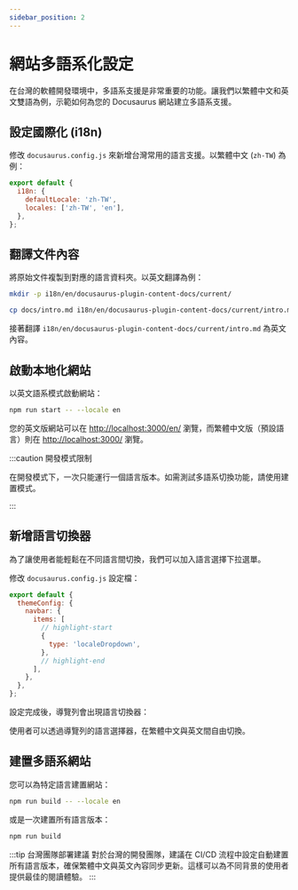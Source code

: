```yaml
---
sidebar_position: 2
---
```


# 網站多語系化設定

在台灣的軟體開發環境中，多語系支援是非常重要的功能。讓我們以繁體中文和英文雙語為例，示範如何為您的 Docusaurus 網站建立多語系支援。

## 設定國際化 (i18n)

修改 `docusaurus.config.js` 來新增台灣常用的語言支援。以繁體中文 (`zh-TW`) 為例：

```js title="docusaurus.config.js"
export default {
  i18n: {
    defaultLocale: 'zh-TW',
    locales: ['zh-TW', 'en'],
  },
};
```

## 翻譯文件內容

將原始文件複製到對應的語言資料夾。以英文翻譯為例：

```bash
mkdir -p i18n/en/docusaurus-plugin-content-docs/current/

cp docs/intro.md i18n/en/docusaurus-plugin-content-docs/current/intro.md
```

接著翻譯 `i18n/en/docusaurus-plugin-content-docs/current/intro.md` 為英文內容。

## 啟動本地化網站

以英文語系模式啟動網站：

```bash
npm run start -- --locale en
```

您的英文版網站可以在 [http://localhost:3000/en/](http://localhost:3000/en/) 瀏覽，而繁體中文版（預設語言）則在 [http://localhost:3000/](http://localhost:3000/) 瀏覽。

:::caution 開發模式限制

在開發模式下，一次只能運行一個語言版本。如需測試多語系切換功能，請使用建置模式。

:::

## 新增語言切換器

為了讓使用者能輕鬆在不同語言間切換，我們可以加入語言選擇下拉選單。

修改 `docusaurus.config.js` 設定檔：

```js title="docusaurus.config.js"
export default {
  themeConfig: {
    navbar: {
      items: [
        // highlight-start
        {
          type: 'localeDropdown',
        },
        // highlight-end
      ],
    },
  },
};
```

設定完成後，導覽列會出現語言切換器：

使用者可以透過導覽列的語言選擇器，在繁體中文與英文間自由切換。

## 建置多語系網站

您可以為特定語言建置網站：

```bash
npm run build -- --locale en
```

或是一次建置所有語言版本：

```bash
npm run build
```

:::tip 台灣團隊部署建議
對於台灣的開發團隊，建議在 CI/CD 流程中設定自動建置所有語言版本，確保繁體中文與英文內容同步更新。這樣可以為不同背景的使用者提供最佳的閱讀體驗。
:::